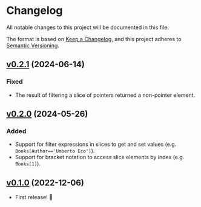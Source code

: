 # Changelog

All notable changes to this project will be documented in this file.

The format is based on [Keep a Changelog](https://keepachangelog.com/en/1.0.0/),
and this project adheres to [Semantic Versioning](https://semver.org/spec/v2.0.0.html).

## [v0.2.1](https://github.com/flusflas/dipper/tree/v0.2.1) (2024-06-14)

### Fixed

- The result of filtering a slice of pointers returned a non-pointer element.


## [v0.2.0](https://github.com/flusflas/dipper/tree/v0.2.0) (2024-05-26)

### Added

- Support for filter expressions in slices to get and set values (e.g. `Books[Author=='Umberto Eco']`).
- Support for bracket notation to access slice elements by index (e.g. `Books[1]`).


## [v0.1.0](https://github.com/flusflas/dipper/tree/v0.1.0) (2022-12-06)

- First release! :beers:
